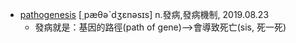     
- [pathogenesis](https://tw.dictionary.search.yahoo.com/search?p=pathogenesis) [͵pæθəˋdʒɛnəsɪs] n.發病,發病機制, 2019.08.23
  - 發病就是：基因的路徑(path of gene)-->會導致死亡(sis, 死一死)
